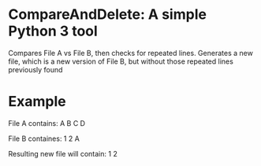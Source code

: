 # CompareAndDelete: A simple Python 3 tool
Compares File A vs File B, then checks for repeated lines.
Generates a new file, which is a new version of File B, but without those repeated lines previously found

# Example
File A contains:
A
B
C
D

File B containes:
1
2
A

Resulting new file will contain:
1
2

